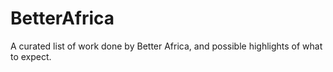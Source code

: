 # BetterAfrica
A curated list of work done by Better Africa, and possible highlights of what to expect. 
